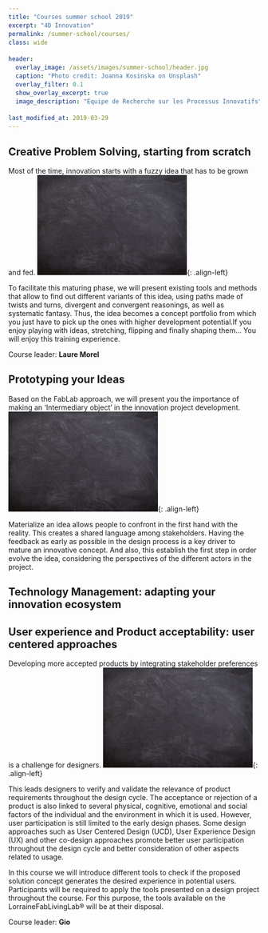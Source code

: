 ```yaml
---
title: "Courses summer school 2019"
excerpt: "4D Innovation"
permalink: /summer-school/courses/
class: wide

header:
  overlay_image: /assets/images/summer-school/header.jpg
  caption: "Photo credit: Joanna Kosinska on Unsplash"
  overlay_filter: 0.1
  show_overlay_excerpt: true 
  image_description: "Equipe de Recherche sur les Processus Innovatifs"

last_modified_at: 2019-03-29
---
```



## Creative Problem Solving, starting from scratch

Most of the time, innovation starts with a fuzzy idea that has to be grown and fed. 
![Creativity](/assets/images/summer-school/creativity.jpg){: .align-left}

To facilitate this maturing phase, we will present existing tools and methods that allow to find out different variants of this idea, using paths made of twists and turns, divergent and convergent reasonings, as well as systematic fantasy. Thus, the idea becomes a concept portfolio from which you just have to pick up the ones with higher development potential.If you enjoy playing with ideas, stretching, flipping and finally shaping them… You will enjoy this training experience.




Course leader: **Laure Morel**

## Prototyping your Ideas

Based on the FabLab approach, we will present you the importance of making an ‘Intermediary object’ in the innovation project development.
![Prototyping](/assets/images/summer-school/creativity.jpg){: .align-left}

Materialize an idea allows people to confront in the first hand with the reality. This creates a shared language among stakeholders.
Having the feedback as early as possible in the design process is a key driver to mature an innovative concept.
And also, this establish the first step in order evolve the idea, considering the perspectives of the different actors in the project.


## Technology Management: adapting your innovation ecosystem 



## User experience and Product acceptability: user centered approaches

Developing more accepted products by integrating stakeholder preferences is a challenge for designers. 
![Prototyping](/assets/images/summer-school/creativity.jpg){: .align-left}

This leads designers to verify and validate the relevance of product requirements throughout the design cycle. The acceptance or rejection of a product is also linked to several physical, cognitive, emotional and social factors of the individual and the environment in which it is used. However, user participation is still limited to the early design phases. Some design approaches such as User Centered Design (UCD), User Experience Design (UX) and other co-design approaches promote better user participation throughout the design cycle and better consideration of other aspects related to usage. 

In this course we will introduce different tools to check if the proposed solution concept generates the desired experience in potential users. Participants will be required to apply the tools presented on a design project throughout the course. For this purpose, the tools available on the LorraineFabLivingLab® will be at their disposal. 

Course leader: **Gio**

